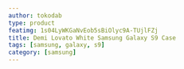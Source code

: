 ```yaml
---
author: tokodab
type: product
featimg: 1s04LyWKGaNvEob5sBiOlyc9A-TUjlFZj
title: Demi Lovato White Samsung Galaxy S9 Case
tags: [samsung, galaxy, s9]
category: [samsung]
---
```

